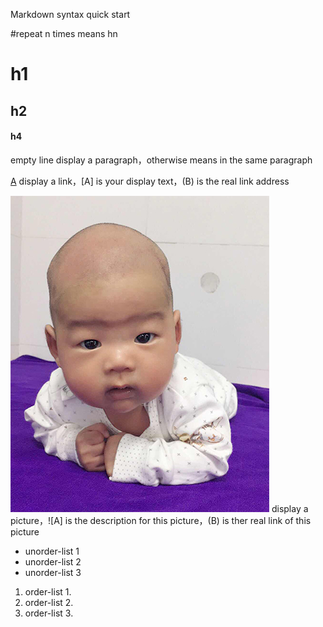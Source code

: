 Markdown syntax quick start

#repeat n times means hn

#  h1
##  h2
####  h4

empty line display a paragraph，otherwise means in the same paragraph

[A](www.marklbp.com) display a link，[A] is your display text，(B) is the real link address 

![A](/images/chocolate.jpg) display a picture，![A] is the description for this picture，(B) is ther real link of this picture

* unorder-list 1
* unorder-list 2
* unorder-list 3

1. order-list 1.
2. order-list 2.
3. order-list 3.